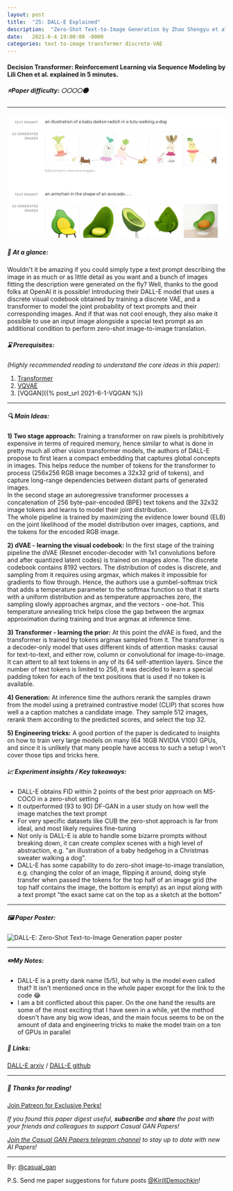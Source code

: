```yaml
---
layout: post
title:  "25: DALL-E Explained"
description:  "Zero-Shot Text-to-Image Generation by Zhao Shengyu et al. explained in 5 minutes."
date:   2021-6-4 19:00:00 -0000
categories: text-to-image transformer discrete-VAE
---
```


#### Decision Transformer: Reinforcement Learning via Sequence Modeling by Lili Chen et al. explained in 5 minutes.

##### ⭐️Paper difficulty: 🌕🌕🌕🌕🌑

***

![DALL-E: Zero-Shot Text-to-Image Generation teaser](/assets/images/dalle_teaser.jpg "DALL-E teaser")

##### 🎯 At a glance:

Wouldn't it be amazing if you could simply type a text prompt describing the image in as much or as little detail as you want and a bunch of images fitting the description were generated on the fly? Well, thanks to the good folks at OpenAI it is possible! Introducing their DALL-E model that uses a discrete visual codebook obtained by training a discrete VAE, and a transformer to model the joint probability of text prompts and their corresponding images. And if that was not cool enough, they also make it possible to use an input image alongside a special text prompt as an additional condition to perform zero-shot image-to-image translation.

##### ⌛️ Prerequisites:

*(Highly recommended reading to understand the core ideas in this paper):*
1. [Transformer](https://arxiv.org/abs/1706.03762)
2. [VQVAE](https://t.me/casual_gan/30)
3. [VQGAN]({% post_url 2021-6-1-VQGAN %})

***

##### 🔍 Main Ideas:

**1) Two stage approach:**
Training a transformer on raw pixels is prohibitively expensive in terms of required memory, hence similar to what is done in pretty much all other vision transformer models, the authors of DALL-E propose to first learn a compact embedding that captures global concepts in images. This helps reduce the number of tokens for the transformer to process (256x256 RGB image becomes a 32x32 grid of tokens), and capture long-range dependencies between distant parts of generated images.  
In the second stage an autoregressive transformer processes a concatenation of 256 byte-pair-encoded (BPE) text tokens and the 32x32 image tokens and learns to model their joint distribution.  
The whole pipeline is trained by maximizing the evidence lower bound (ELB) on the joint likelihood of the model distribution over images, captions, and the tokens for the encoded RGB image.  

**2) dVAE - learning the visual codebook:**
In the first stage of the training pipeline the dVAE (Resnet encoder-decoder with 1x1 convolutions before and after quantized latent codes) is trained on images alone.  The discrete codebook contains  8192 vectors. The distribution of codes is discrete, and sampling from it requires using argmax, which makes it impossible for gradients to flow through. Hence, the authors use a gumbel-softmax trick that adds a temperature parameter to the softmax function so that it starts with a uniform distribution and as temperature approaches zero, the sampling slowly approaches argmax, and the vectors - one-hot. This temperature annealing trick helps close the gap between the argmax approximation during training and true argmax at inference time.

**3) Transformer - learning the prior:**
At this point the dVAE is fixed, and the transformer is trained by tokens argmax sampled from it.  The transformer is a decoder-only model that uses  different kinds of attention masks: causal for text-to-text, and either row, column or convolutional for image-to-image. It can attent to all text tokens in any of its 64 self-attention layers. Since the number of text tokens is limited to 256, it was decided to learn a special padding token for each of the text positions that is used if no token is available.

**4) Generation:**
At inference time the authors rerank the samples drawn from the model using a pretrained contrastive model (CLIP) that scores how well a a caption matches a candidate image. They sample 512 images, rerank them according to the predicted scores, and select the top 32.

**5) Engineering tricks:**
A good portion of the paper is dedicated to insights on how to train very large models on many (64 16GB NVIDIA V100) GPUs, and since it is unlikely that many people have access to such a setup I won't cover those tips and tricks here.

##### 📈 Experiment insights / Key takeaways:
- DALL-E obtains FID within 2 points of the best prior approach on MS-COCO in a zero-shot setting
- It outperformed (93 to 90) DF-GAN in a user study on how well the image matches the text prompt
- For very specific datasets like CUB the zero-shot approach is far from ideal, and most likely requires fine-tuning
- Not only is DALL-E is able to handle some bizarre prompts without breaking down, it can create complex scenes with a high level of abstraction, e.g. "an illustration of a baby hedgehog in a Christmas sweater walking a dog".
- DALL-E has some capability to do zero-shot image-to-image translation, e.g. changing the color of an image, flipping it around, doing style transfer when passed the tokens for the top half of an image grid (the top half contains the image, the bottom is empty) as an input along with a text prompt "the exact same cat on the top as a sketch at the bottom"

***

##### 🖼️ Paper Poster:

![DALL-E: Zero-Shot Text-to-Image Generation paper poster](/assets/images/dalle.png "DALL-E Paper Poster")

***

##### ✏️My Notes:
- DALL-E is a pretty dank name (5/5), but why is the model even called that? It isn't mentioned once in the whole paper except for the link to the code 😂
- I am a bit conflicted about this paper. On the one hand the results are some of the most exciting that I have seen in a while, yet the method doesn't have any big wow ideas, and the main focus seems to be on the amount of data and engineering tricks to make the model train on a ton of GPUs in parallel

##### 🔗 Links:
[DALL-E arxiv](https://arxiv.org/abs/2102.12092) / [DALL-E github](https://github.com/openai/DALL-E)

***

##### 👋 Thanks for reading!

<a href="https://www.patreon.com/bePatron?u=53448948" data-patreon-widget-type="become-patron-button">Join Patreon for Exclusive Perks!</a><script async src="https://c6.patreon.com/becomePatronButton.bundle.js"></script>

*If you found this paper digest useful, **subscribe** and **share** the post with your friends and colleagues to support Casual GAN Papers!*

*[Join the Casual GAN Papers telegram channel](https://t.me/joinchat/KeutnzlvetRkZGZi) to stay up to date with new AI Papers!*

***

By: [@casual_gan](https://t.me/joinchat/KeutnzlvetRkZGZi)

P.S. Send me paper suggestions for future posts
[@KirillDemochkin](mailto:kdemochkin@gmail.com)!
